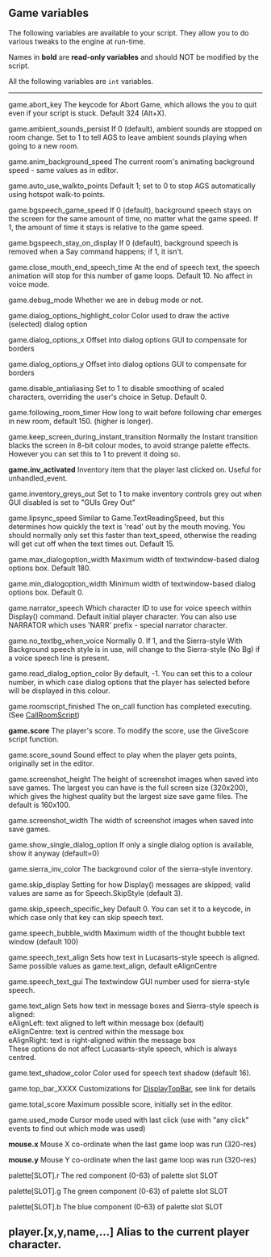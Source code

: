 Game variables
--------------

The following variables are available to your script. They allow you to
do various tweaks to the engine at run-time.

Names in **bold** are **read-only variables** and should NOT be modified
by the script.

All the following variables are `int` variables.

---
  game.abort_key                                  The keycode for Abort Game, which allows the you to quit even if your script is stuck. Default 324 (Alt+X).

  game.ambient_sounds_persist                    If 0 (default), ambient sounds are stopped on room change. Set to 1 to tell AGS to leave ambient sounds playing when going to a new room.

  game.anim_background_speed                     The current room's animating background speed - same values as in editor.

  game.auto_use_walkto_points                   Default 1; set to 0 to stop AGS automatically using hotspot walk-to points.

  game.bgspeech_game_speed                       If 0 (default), background speech stays on the screen for the same amount of time, no matter what the game speed. If 1, the amount of time it stays is relative to the game speed.

  game.bgspeech_stay_on_display                 If 0 (default), background speech is removed when a Say command happens; if 1, it isn't.

  game.close_mouth_end_speech_time             At the end of speech text, the speech animation will stop for this number of game loops. Default 10. No affect in voice mode.

  game.debug_mode                                 Whether we are in debug mode or not.

  game.dialog_options_highlight_color           Color used to draw the active (selected) dialog option

  game.dialog_options_x                          Offset into dialog options GUI to compensate for borders

  game.dialog_options_y                          Offset into dialog options GUI to compensate for borders

  game.disable_antialiasing                       Set to 1 to disable smoothing of scaled characters, overriding the user's choice in Setup. Default 0.

  game.following_room_timer                      How long to wait before following char emerges in new room, default 150. (higher is longer).

  game.keep_screen_during_instant_transition   Normally the Instant transition blacks the screen in 8-bit colour modes, to avoid strange palette effects. However you can set this to 1 to prevent it doing so.

  **game.inv_activated**                          Inventory item that the player last clicked on. Useful for unhandled_event.

  game.inventory_greys_out                       Set to 1 to make inventory controls grey out when GUI disabled is set to "GUIs Grey Out"

  game.lipsync_speed                              Similar to Game.TextReadingSpeed, but this determines how quickly the text is 'read' out by the mouth moving. You should normally only set this faster than text_speed, otherwise the reading will get cut off when the text times out. Default 15.

  game.max_dialogoption_width                    Maximum width of textwindow-based dialog options box. Default 180.

  game.min_dialogoption_width                    Minimum width of textwindow-based dialog options box. Default 0.

  game.narrator_speech                            Which character ID to use for voice speech within Display() command. Default initial player character. You can also use NARRATOR which uses 'NARR' prefix - special narrator character.

  game.no_textbg_when_voice                     Normally 0. If 1, and the Sierra-style With Background speech style is in use, will change to the Sierra-style (No Bg) if a voice speech line is present.

  game.read_dialog_option_color                 By default, -1. You can set this to a colour number, in which case dialog options that the player has selected before will be displayed in this colour.

  game.roomscript_finished                        The on_call function has completed executing. (See [CallRoomScript](Game#callroomscript))

  **game.score**                                   The player's score. To modify the score, use the GiveScore script function.

  game.score_sound                                Sound effect to play when the player gets points, originally set in the editor.

  game.screenshot_height                          The height of screenshot images when saved into save games. The largest you can have is the full screen size (320x200), which gives the highest quality but the largest size save game files. The default is 160x100.

  game.screenshot_width                           The width of screenshot images when saved into save games.

  game.show_single_dialog_option                If only a single dialog option is available, show it anyway (default=0)

  game.sierra_inv_color                          The background color of the sierra-style inventory.

  game.skip_display                               Setting for how Display() messages are skipped; valid values are same as for Speech.SkipStyle (default 3).

  game.skip_speech_specific_key                 Default 0. You can set it to a keycode, in which case only that key can skip speech text.

  game.speech_bubble_width                       Maximum width of the thought bubble text window (default 100)

  game.speech_text_align                         Sets how text in Lucasarts-style speech is aligned. Same possible values as game.text_align, default eAlignCentre

  game.speech_text_gui                           The textwindow GUI number used for sierra-style speech.

  game.text_align                                 Sets how text in message boxes and Sierra-style speech is aligned:<br>
                                                   eAlignLeft: text aligned to left within message box (default)<br>
                                                   eAlignCentre: text is centred within the message box<br>
                                                   eAlignRight: text is right-aligned within the message box<br>
                                                   These options do not affect Lucasarts-style speech, which is always centred.

  game.text_shadow_color                         Color used for speech text shadow (default 16).

  game.top_bar_XXXX                              Customizations for [DisplayTopBar](DisplayAt#displaytopbar), see link for details

  game.total_score                                Maximum possible score, initially set in the editor.

  game.used_mode                                  Cursor mode used with last click (use with "any click" events to find out which mode was used)

  **mouse.x**                                      Mouse X co-ordinate when the last game loop was run (320-res)

  **mouse.y**                                      Mouse Y co-ordinate when the last game loop was run (320-res)

  palette\[SLOT\].r                                The red component (0-63) of palette slot SLOT

  palette\[SLOT\].g                                The green component (0-63) of palette slot SLOT

  palette\[SLOT\].b                                The blue component (0-63) of palette slot SLOT

  player.\[x,y,name,...\]                          Alias to the current player character.
---

